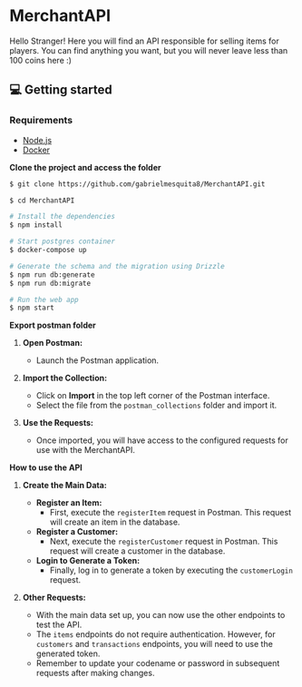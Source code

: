 # MerchantAPI
Hello Stranger! Here you will find an API responsible for selling items for players. You can find anything you want, but you will never leave less than 100 coins here :) 

## 💻 Getting started

### Requirements

- [Node.js](https://nodejs.org/en/)
- [Docker](https://www.docker.com/)

**Clone the project and access the folder**

```bash
$ git clone https://github.com/gabrielmesquita8/MerchantAPI.git

$ cd MerchantAPI
```

```bash
# Install the dependencies
$ npm install

# Start postgres container
$ docker-compose up

# Generate the schema and the migration using Drizzle
$ npm run db:generate
$ npm run db:migrate

# Run the web app
$ npm start
```

**Export postman folder**

1. **Open Postman:**
   - Launch the Postman application.

2. **Import the Collection:**
   - Click on **Import** in the top left corner of the Postman interface.
   - Select the file from the `postman_collections` folder and import it.

3. **Use the Requests:**
   - Once imported, you will have access to the configured requests for use with the MerchantAPI.

**How to use the API**

1. **Create the Main Data:**
   - **Register an Item:**
     - First, execute the `registerItem` request in Postman. This request will create an item in the database.
   - **Register a Customer:**
     - Next, execute the `registerCustomer` request in Postman. This request will create a customer in the database.
   - **Login to Generate a Token:**
     - Finally, log in to generate a token by executing the `customerLogin` request.

2. **Other Requests:**
   - With the main data set up, you can now use the other endpoints to test the API.
   - The `items` endpoints do not require authentication. However, for `customers` and `transactions` endpoints, you will need to use the generated token.
   - Remember to update your codename or password in subsequent requests after making changes.